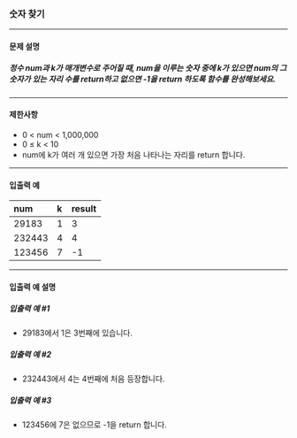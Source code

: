 ### 숫자 찾기

***

#### 문제 설명
##### 정수 num과 k가 매개변수로 주어질 때, num을 이루는 숫자 중에 k가 있으면 num의 그 숫자가 있는 자리 수를 return하고 없으면 -1을 return 하도록 함수를 완성해보세요.

***

#### 제한사항
* 0 < num < 1,000,000
* 0 ≤ k < 10
* num에 k가 여러 개 있으면 가장 처음 나타나는 자리를 return 합니다.

***

#### 입출력 예
num	    |k	|result|
|:--    |:--|:--
29183	|1	|3     |
232443	|4	|4     |
123456	|7	|-1    |

***

#### 입출력 예 설명
##### 입출력 예 #1
* 29183에서 1은 3번째에 있습니다.

##### 입출력 예 #2
* 232443에서 4는 4번째에 처음 등장합니다.

##### 입출력 예 #3
* 123456에 7은 없으므로 -1을 return 합니다.